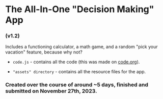 # The All-In-One "Decision Making" App #
### (v1.2)

Includes a functioning calculator, a math game, and a random "pick your vacation" feature, because why not?

* `code.js` - contains all the code (this was made on [code.org](https://code.org/)).

* `"assets" directory` - contains all the resource files for the app.

### Created over the course of around ~5 days, finished and submitted on November 27th, 2023.

